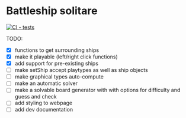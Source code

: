 # Battleship solitare
[![CI - tests](https://github.com/lgrom/battleship-solitare/actions/workflows/jest.yml/badge.svg)](https://github.com/lgrom/battleship-solitare/actions/workflows/jest.yml)

TODO: 
- [X] functions to get surrounding ships
- [X] make it playable (left/right click functions)
- [X] add support for pre-existing ships
- [ ] make setShip accept playtypes as well as ship objects
- [ ] make graphical types auto-compute
- [ ] make an automatic solver
- [ ] make a solvable board generator with with options for difficulty and guess and check
- [ ] add styling to webpage
- [ ] add dev documentation
